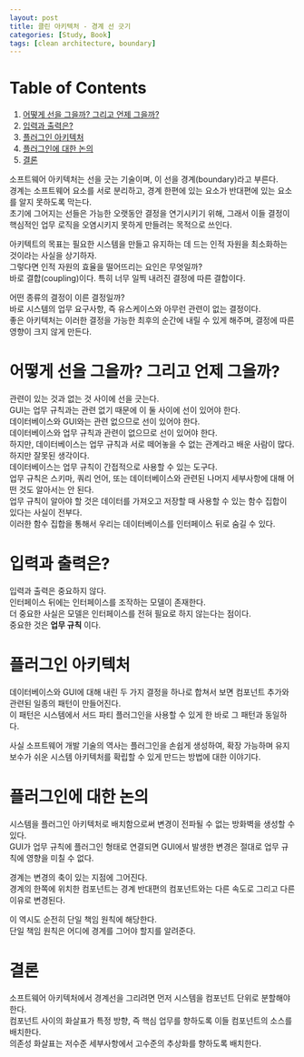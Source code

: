 ```yaml
---
layout: post
title: 클린 아키텍처 - 경계 선 긋기
categories: [Study, Book]
tags: [clean architecture, boundary]
---
```


# Table of Contents

1.  [어떻게 선을 그을까? 그리고 언제 그을까?](#orgeac3011)
2.  [입력과 출력은?](#orgc5f7f58)
3.  [플러그인 아키텍처](#org5cdd838)
4.  [플러그인에 대한 논의](#org62ee6f0)
5.  [결론](#org64f76a7)

소프트웨어 아키텍처는 선을 긋는 기술이며, 이 선을 경계(boundary)라고 부른다.  
경계는 소프트웨어 요소를 서로 분리하고, 경계 한편에 있는 요소가 반대편에 있는 요소를 알지 못하도록 막는다.  
초기에 그어지는 선들은 가능한 오랫동안 결정을 연기시키기 위해, 그래서 이들 결정이 핵심적인 업무 로직을 오염시키지 못하게 만들려는 목적으로 쓰인다.  

아키텍트의 목표는 필요한 시스템을 만들고 유지하는 데 드는 인적 자원을 최소화하는 것이라는 사실을 상기하자.  
그렇다면 인적 자원의 효율을 떨어뜨리는 요인은 무엇일까?  
바로 결합(coupling)이다. 특히 너무 일찍 내려진 결정에 따른 결합이다.  

어떤 종류의 결정이 이른 결정일까?  
바로 시스템의 업무 요구사항, 즉 유스케이스와 아무런 관련이 없는 결정이다.  
좋은 아키텍처는 이러한 결정을 가능한 최후의 순간에 내릴 수 있게 해주며, 결정에 따른 영향이 크지 않게 만든다.  


<a id="orgeac3011"></a>

# 어떻게 선을 그을까? 그리고 언제 그을까?

관련이 있는 것과 없는 것 사이에 선을 긋는다.  
GUI는 업무 규칙과는 관련 없기 때문에 이 둘 사이에 선이 있어야 한다.  
데이터베이스와 GUI와는 관련 없으므로 선이 있어야 한다.  
데이터베이스와 업무 규칙과 관련이 없으므로 선이 있어야 한다.  
하지만, 데이터베이스는 업무 규칙과 서로 떼어놓을 수 없는 관계라고 배운 사람이 많다.  
하지만 잘못된 생각이다.  
데이터베이스는 업무 규칙이 간접적으로 사용할 수 있는 도구다.  
업무 규칙은 스키마, 쿼리 언어, 또는 데이터베이스와 관련된 나머지 세부사항에 대해 어떤 것도 알아서는 안 된다.  
업무 규칙이 알아야 할 것은 데이터를 가져오고 저장할 때 사용할 수 있는 함수 집합이 있다는 사실이 전부다.  
이러한 함수 집합을 통해서 우리는 데이터베이스를 인터페이스 뒤로 숨길 수 있다.  


<a id="orgc5f7f58"></a>

# 입력과 출력은?

입력과 출력은 중요하지 않다.  
인터페이스 뒤에는 인터페이스를 조작하는 모델이 존재한다.  
더 중요한 사실은 모델은 인터페이스를 전혀 필요로 하지 않는다는 점이다.  
중요한 것은 **업무 규칙** 이다.  


<a id="org5cdd838"></a>

# 플러그인 아키텍처

데이터베이스와 GUI에 대해 내린 두 가지 결정을 하나로 합쳐서 보면 컴포넌트 추가와 관련된 일종의 패턴이 만들어진다.  
이 패턴은 시스템에서 서드 파티 플러그인을 사용할 수 있게 한 바로 그 패턴과 동일하다.  

사실 소프트웨어 개발 기술의 역사는 플러그인을 손쉽게 생성하여, 확장 가능하며 유지보수가 쉬운 시스템 아키텍처를 확립할 수 있게 만드는 방법에 대한 이야기다.  


<a id="org62ee6f0"></a>

# 플러그인에 대한 논의

시스템을 플러그인 아키텍처로 배치함으로써 변경이 전파될 수 없는 방화벽을 생성할 수 있다.  
GUI가 업무 규칙에 플러그인 형태로 연결되면 GUI에서 발생한 변경은 절대로 업무 규칙에 영향을 미칠 수 없다.  

경계는 변경의 축이 있는 지점에 그어진다.  
경계의 한쪽에 위치한 컴포넌트는 경계 반대편의 컴포넌트와는 다른 속도로 그리고 다른 이유로 변경된다.  

이 역시도 순전히 단일 책임 원칙에 해당한다.  
단일 책임 원칙은 어디에 경계를 그어야 할지를 알려준다.  


<a id="org64f76a7"></a>

# 결론

소프트웨어 아키텍처에서 경계선을 그리려면 먼저 시스템을 컴포넌트 단위로 분할해야 한다.  
컴포넌트 사이의 화살표가 특정 방향, 즉 핵심 업무를 향하도록 이들 컴포넌트의 소스를 배치한다.  
의존성 화살표는 저수준 세부사항에서 고수준의 추상화를 향하도록 배치한다.  
